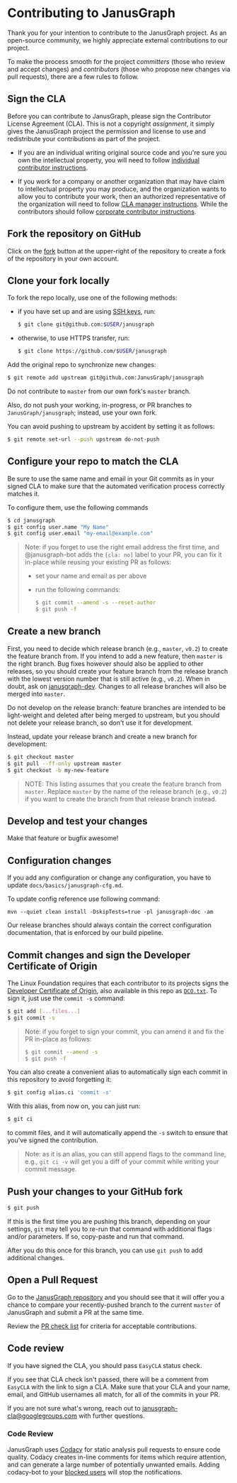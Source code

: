 # Contributing to JanusGraph

Thank you for your intention to contribute to the JanusGraph project. As an open-source community, we highly appreciate external contributions to our project.

To make the process smooth for the project *committers* (those who review and accept changes) and *contributors* (those who propose new changes via pull requests), there are a few rules to follow.

## Sign the CLA

Before you can contribute to JanusGraph, please sign the Contributor License
Agreement (CLA). This is not a copyright *assignment*, it simply gives the
JanusGraph project the permission and license to use and redistribute your
contributions as part of the project.

* If you are an individual writing original source code and you're sure you own
  the intellectual property, you will need to follow 
  [individual contributor instructions](https://github.com/swinslow/cla-tool-docs/blob/master/walkthroughs/1-Individual-Contributor.md).

* If you work for a company or another organization that may have claim to
  intellectual property you may produce, and the organization wants to allow you
  to contribute your work, then an authorized representative of the organization
  will need to follow [CLA manager instructions](https://github.com/swinslow/cla-tool-docs/blob/master/walkthroughs/4-CLA-Manager.md). 
  While the contributors should follow [corporate contributor instructions](https://github.com/swinslow/cla-tool-docs/blob/master/walkthroughs/3-Corporate-Contributor-first-for-company.md).

## Fork the repository on GitHub

Click on the [fork](https://github.com/JanusGraph/janusgraph/fork) button at the
upper-right of the repository to create a fork of the repository in your own
account.

## Clone your fork locally

To fork the repo locally, use one of the following methods:

  * if you have set up and are using [SSH keys](https://help.github.com/articles/generating-an-ssh-key/), run:

    ```bash
    $ git clone git@github.com:$USER/janusgraph
    ```

  * otherwise, to use HTTPS transfer, run:

    ```bash
    $ git clone https://github.com/$USER/janusgraph
    ```

Add the original repo to synchronize new changes:

```bash
$ git remote add upstream git@github.com:JanusGraph/janusgraph
```

Do not contribute to `master` from our own fork's `master` branch.

Also, do not push your working, in-progress, or PR branches to
`JanusGraph/janusgraph`; instead, use your own fork.

You can avoid pushing to upstream by accident by setting it as follows:

```bash
$ git remote set-url --push upstream do-not-push
```

## Configure your repo to match the CLA

Be sure to use the same name and email in your Git commits as in your signed CLA
to make sure that the automated verification process correctly matches it.

To configure them, use the following commands

```bash
$ cd janusgraph
$ git config user.name "My Name"
$ git config user.email "my-email@example.com"
```

> Note: if you forget to use the right email address the first time, and
> @janusgraph-bot adds the `[cla: no]` label to your PR, you can fix it in-place
> while reusing your existing PR as follows:
>
> * set your name and email as per above
> * run the following commands:
>
>   ```bash
>   $ git commit --amend -s --reset-author
>   $ git push -f
>   ```

## Create a new branch

First, you need to decide which release branch (e.g., `master`, `v0.2`) to
create the feature branch from. If you intend to add a new feature, then
`master` is the right branch. Bug fixes however should also be applied to
other releases, so you should create your feature branch from the release
branch with the lowest version number that is still active (e.g., `v0.2`).
When in doubt, ask on [janusgraph-dev](https://groups.google.com/forum/#!forum/janusgraph-dev).
Changes to all release branches will also be merged into `master`.

Do not develop on the release branch: feature branches are intended to be
light-weight and deleted after being merged to upstream, but you should not
delete your release branch, so don't use it for development.

Instead, update your release branch and create a new branch for development:

```bash
$ git checkout master
$ git pull --ff-only upstream master
$ git checkout -b my-new-feature
```

> NOTE: This listing assumes that you create the feature branch from `master`.
> Replace `master` by the name of the release branch (e.g., `v0.2`) if you want
> to create the branch from that release branch instead.

## Develop and test your changes

Make that feature or bugfix awesome!

## Configuration changes

If you add any configuration or change any configuration, 
you have to update `docs/basics/janusgraph-cfg.md`. 

To update config reference use following command:

```
mvn --quiet clean install -DskipTests=true -pl janusgraph-doc -am
```

Our release branches should always contain the correct configuration documentation,
that is enforced by our build pipeline.

## Commit changes and sign the Developer Certificate of Origin

The Linux Foundation requires that each contributor to its projects signs the
[Developer Certificate of Origin](https://developercertificate.org), also
available in this repo as [`DCO.txt`](DCO.txt). To sign it, just use the `commit
-s` command:

```bash
$ git add [...files...]
$ git commit -s
```

> Note: if you forget to sign your commit, you can amend it and fix the PR
> in-place as follows:
>
> ```bash
> $ git commit --amend -s
> $ git push -f
> ```

You can also create a convenient alias to automatically sign each commit in this
repository to avoid forgetting it:

```bash
$ git config alias.ci 'commit -s'
```

With this alias, from now on, you can just run:

```bash
$ git ci
```

to commit files, and it will automatically append the `-s` switch to ensure that
you've signed the contribution.

> Note: as it is an alias, you can still append flags to the command line, e.g.,
> `git ci -v` will get you a diff of your commit while writing your commit
> message.


## Push your changes to your GitHub fork

```bash
$ git push
```

If this is the first time you are pushing this branch, depending on your
settings, `git` may tell you to re-run that command with additional flags and/or
parameters. If so, copy-paste and run that command.

After you do this once for this branch, you can use `git push` to add additional
changes.

## Open a Pull Request

Go to the [JanusGraph repository](https://github.com/JanusGraph/janusgraph) and
you should see that it will offer you a chance to compare your recently-pushed
branch to the current `master` of JanusGraph and submit a PR at the same time.

Review the [PR check list](.github/PULL_REQUEST_TEMPLATE.md) for criteria for acceptable contributions.

## Code review

If you have signed the CLA, you should pass `EasyCLA` status check.

If you see that CLA check isn't passed, there will be a comment from `EasyCLA` with the link 
to sign a CLA. Make sure that your CLA and your name, email, and GitHub usernames all match, 
for all of the commits in your PR.

If you are not sure what's wrong, reach out to
janusgraph-cla@googlegroups.com with further questions.

### Code Review

JanusGraph uses [Codacy](https://www.codacy.com) for static analysis pull requests to ensure code
quality. Codacy creates in-line comments for items which require attention, and can generate a large
number of potentially unwanted emails. Adding codacy-bot to your [blocked users](https://github.com/settings/blocked_users) will stop the notifications.
